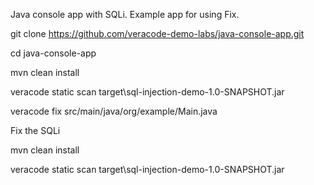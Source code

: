 Java console app with SQLi.  Example app for using Fix.

git clone https://github.com/veracode-demo-labs/java-console-app.git

cd java-console-app

mvn clean install

veracode static scan target\sql-injection-demo-1.0-SNAPSHOT.jar

veracode fix src/main/java/org/example/Main.java

Fix the SQLi

mvn clean install

veracode static scan target\sql-injection-demo-1.0-SNAPSHOT.jar
